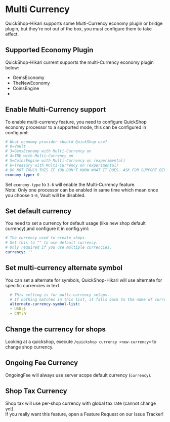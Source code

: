 # Multi Currency

QuickShop-Hikari supports some Multi-Currency economy plugin or bridge plugin, but they're not out of the box, you must configure them to take effect.

## Supported Economy Plugin

QuickShop-Hikari current supports the multi-Currency economy plugin below:

* GemsEconomy
* TheNewEconomy
* CoinsEngine
* 
<!--* Any other economy plugin that support [Reserve](https://www.spigotmc.org/resources/50739/)-->

## Enable Multi-Currency support

To enable multi-currency feature, you need to configure QuickShop economy processor to a supported mode, this can be configured in config.yml:

```yaml
# What economy provider should QuickShop use?
# 0=Vault
# 3=GemsEconomy with Multi-Currency on
# 4=TNE with Multi-Currency on
# 5=CoinsEngine with Multi-Currency on (experimental)
# 6=Treasury with Multi-Currency on (experimental)
# DO NOT TOUCH THIS IF YOU DON'T KNOW WHAT IT DOES. ASK FOR SUPPORT BEFORE TOUCHING THIS!
economy-type: 0
```

Set `economy-type` to `3-6` will enable the Multi-Currency feature.  
Note: Only one processor can be enabled in same time which mean once you choose `3-6`, Vault will be disabled.

## Set default currency

You need to set a currency for default usage (like new shop default currency),and configure it in config.yml:

```yaml
# The currency used to create shops.
# Set this to "" to use default currency.
# Only required if you use multiple currencies.
currency: ''
```

## Set multi-currency alternate symbol

You can set a alternate for symbols, QuickShop-Hikari will use alternate for specific currencies in text.
 
```yaml
  # This setting is for multi-currency setups.
  # If nothing matches in this list, it falls back to the name of currency itself.
  alternate-currency-symbol-list:
  - USD;$
  - CNY;￥
```

## Change the currency for shops

Looking at a quickshop, execute `/quickshop currency <new-currency>` to change shop currency.

## Ongoing Fee Currency

OngoingFee will always use server scope default currency (`currency`).

## Shop Tax Currency

Shop tax will use per-shop currency with global tax rate (cannot change yet).  
If you really want this feature, open a Feature Request on our Issue Tracker!